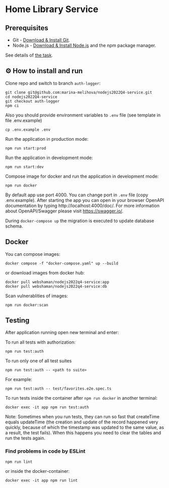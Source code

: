 # Home Library Service

## Prerequisites

- Git - [Download & Install Git](https://git-scm.com/downloads).
- Node.js - [Download & Install Node.js](https://nodejs.org/en/download/) and the npm package manager.

See details of [the task](https://github.com/AlreadyBored/nodejs-assignments/blob/main/assignments/containerization-database-orm/assignment.md).

## ⚙️ How to install and run

Clone repo and switch to branch `auth-logger`:

```
git clone git@github.com:marina-melihova/nodejs2022Q4-service.git
cd nodejs2022Q4-service
git checkout auth-logger
npm ci
```

Also you should provide environment variables to `.env` file (see template in file .env.example)

```
cp .env.example .env
```

Run the application in production mode:

```
npm run start:prod
```

Run the application in development mode:

```
npm run start:dev
```

Compose image for docker and run the application in development mode:

```
npm run docker
```

By default app use port 4000. You can change port in `.env` file (copy .env.example). After starting the app you can open in your browser OpenAPI documentation by typing http://localhost:4000/doc/. For more information about OpenAPI/Swagger please visit https://swagger.io/.

During `docker-compose up` the migration is executed to update database schema.

## Docker

You can compose images:

```
docker compose -f "docker-compose.yaml" up --build
```

or download images from docker hub:

```
docker pull webshaman/nodejs2022q4-service:app
docker pull webshaman/nodejs2022q4-service:db
```

Scan vulnerablities of images:

```
npm run docker:scan
```

## Testing

After application running open new terminal and enter:

To run all tests with authorization:

```
npm run test:auth
```

To run only one of all test suites

```
npm run test:auth -- <path to suite>
```

For example:

```
npm run test:auth -- test/favorites.e2e.spec.ts
```

To run tests inside the container after `npm run docker` in another terminal:

```
docker exec -it app npm run test:auth
```

Note: Sometimes when you run tests, they can run so fast that createTime equals updateTime (the creation and update of the record happened very quickly, because of which the timestamp was updated to the same value, as a result, the test fails). When this happens you need to clear the tables and run the tests again.

### Find problems in code by ESLint

```
npm run lint
```

or inside the docker-container:

```
docker exec -it app npm run lint
```
